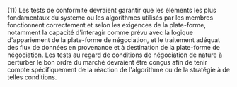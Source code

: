 (11) Les tests de conformité devraient garantir que les éléments les plus fondamentaux du système ou les algorithmes utilisés par les membres fonctionnent correctement et selon les exigences de la plate-forme, notamment la capacité d'interagir comme prévu avec la logique d'appariement de la plate-forme de négociation, et le traitement adéquat des flux de données en provenance et à destination de la plate-forme de négociation. Les tests au regard de conditions de négociation de nature à perturber le bon ordre du marché devraient être conçus afin de tenir compte spécifiquement de la réaction de l'algorithme ou de la stratégie à de telles conditions.